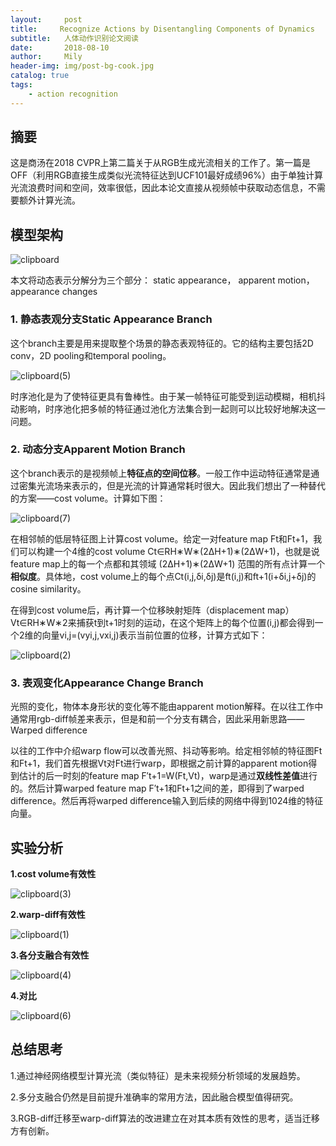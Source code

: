 ```yaml
---
layout:     post
title:     Recognize Actions by Disentangling Components of Dynamics
subtitle:   人体动作识别论文阅读
date:       2018-08-10
author:     Mily
header-img: img/post-bg-cook.jpg
catalog: true
tags:
    - action recognition
---
```


## **摘要**

这是商汤在2018 CVPR上第二篇关于从RGB生成光流相关的工作了。第一篇是OFF（利用RGB直接生成类似光流特征达到UCF101最好成绩96%）由于单独计算光流浪费时间和空间，效率很低，因此本论文直接从视频帧中获取动态信息，不需要额外计算光流。

## **模型架构**

![clipboard](/../img/2018-08-10-Recognize-Actions-by-Disentangling-Components-of-Dynamics/clipboard.png)

本文将动态表示分解分为三个部分： static appearance， apparent motion，appearance changes

### **1. 静态表观分支Static Appearance Branch**

这个branch主要是用来提取整个场景的静态表观特征的。它的结构主要包括2D conv，2D pooling和temporal pooling。 

![clipboard(5)](/../img/2018-08-10-Recognize-Actions-by-Disentangling-Components-of-Dynamics/clipboard(5).png)

时序池化是为了使特征更具有鲁棒性。由于某一帧特征可能受到运动模糊，相机抖动影响，时序池化把多帧的特征通过池化方法集合到一起则可以比较好地解决这一问题。

### **2. 动态分支Apparent Motion Branch**

这个branch表示的是视频帧上**特征点的空间位移**。一般工作中运动特征通常是通过密集光流场来表示的，但是光流的计算通常耗时很大。因此我们想出了一种替代的方案——cost volume。计算如下图：

![clipboard(7)](/../img/2018-08-10-Recognize-Actions-by-Disentangling-Components-of-Dynamics/clipboard(7).png)

在相邻帧的低层特征图上计算cost volume。给定一对feature map Ft和Ft+1，我们可以构建一个4维的cost volume Ct∈RH∗W∗(2ΔH+1)∗(2ΔW+1)，也就是说feature map上的每一个点都和其领域 (2ΔH+1)∗(2ΔW+1) 范围的所有点计算一个**相似度**。具体地，cost volume上的每个点Ct(i,j,δi,δj)是ft(i,j)和ft+1(i+δi,j+δj)的cosine similarity。

在得到cost volume后，再计算一个位移映射矩阵（displacement map）Vt∈RH∗W∗2来捕获t到t+1时刻的运动，在这个矩阵上的每个位置(i,j)都会得到一个2维的向量vi,j=(vyi,j,vxi,j)表示当前位置的位移，计算方式如下： 

![clipboard(2)](/../img/2018-08-10-Recognize-Actions-by-Disentangling-Components-of-Dynamics/clipboard(2).png)

### **3. 表观变化Appearance Change Branch**

光照的变化，物体本身形状的变化等不能由apparent motion解释。在以往工作中通常用rgb-diff帧差来表示，但是和前一个分支有耦合，因此采用新思路——Warped difference

以往的工作中介绍warp flow可以改善光照、抖动等影响。给定相邻帧的特征图Ft和Ft+1，我们首先根据Vt对Ft进行warp，即根据之前计算的apparent motion得到估计的后一时刻的feature map F′t+1=W(Ft,Vt)，warp是通过**双线性差值**进行的。然后计算warped feature map F′t+1和Ft+1之间的差，即得到了warped difference。然后再将warped difference输入到后续的网络中得到1024维的特征向量。

## **实验分析**

**1.cost volume有效性**

![clipboard(3)](/../img/2018-08-10-Recognize-Actions-by-Disentangling-Components-of-Dynamics/clipboard(3).png)

**2.warp-diff有效性**

![clipboard(1)](/../img/2018-08-10-Recognize-Actions-by-Disentangling-Components-of-Dynamics/clipboard(1).png)

**3.各分支融合有效性**

![clipboard(4)](/../img/2018-08-10-Recognize-Actions-by-Disentangling-Components-of-Dynamics/clipboard(4).png)

**4.对比**

![clipboard(6)](/../img/2018-08-10-Recognize-Actions-by-Disentangling-Components-of-Dynamics/clipboard(6).png)

## **总结思考**

1.通过神经网络模型计算光流（类似特征）是未来视频分析领域的发展趋势。

2.多分支融合仍然是目前提升准确率的常用方法，因此融合模型值得研究。

3.RGB-diff迁移至warp-diff算法的改进建立在对其本质有效性的思考，适当迁移方有创新。